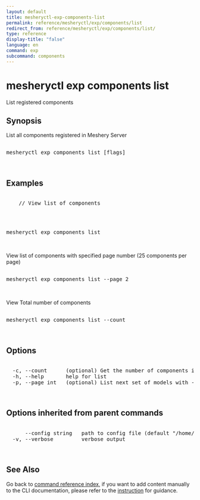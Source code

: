 ```yaml
---
layout: default
title: mesheryctl-exp-components-list
permalink: reference/mesheryctl/exp/components/list
redirect_from: reference/mesheryctl/exp/components/list/
type: reference
display-title: "false"
language: en
command: exp
subcommand: components
---
```


# mesheryctl exp components list

List registered components

## Synopsis

List all components registered in Meshery Server
<pre class='codeblock-pre'>
<div class='codeblock'>
mesheryctl exp components list [flags]

</div>
</pre> 

## Examples

<pre class='codeblock-pre'>
<div class='codeblock'>
	// View list of components

</div>
</pre> 

<pre class='codeblock-pre'>
<div class='codeblock'>
mesheryctl exp components list

</div>
</pre> 

View list of components with specified page number (25 components per page)
<pre class='codeblock-pre'>
<div class='codeblock'>
mesheryctl exp components list --page 2

</div>
</pre> 

View Total number of components
<pre class='codeblock-pre'>
<div class='codeblock'>
mesheryctl exp components list --count

</div>
</pre> 

## Options

<pre class='codeblock-pre'>
<div class='codeblock'>
  -c, --count      (optional) Get the number of components in total
  -h, --help       help for list
  -p, --page int   (optional) List next set of models with --page (default = 1) (default 1)

</div>
</pre>

## Options inherited from parent commands

<pre class='codeblock-pre'>
<div class='codeblock'>
      --config string   path to config file (default "/home/runner/.meshery/config.yaml")
  -v, --verbose         verbose output

</div>
</pre>

## See Also

Go back to [command reference index](/reference/mesheryctl/), if you want to add content manually to the CLI documentation, please refer to the [instruction](/project/contributing/contributing-cli#preserving-manually-added-documentation) for guidance.
